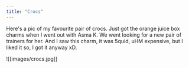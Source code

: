 ```yaml
---
title: "Crocs"
---
```

Here's a pic of my favourite pair of crocs. Just got the orange juice box charms when I went out with Asma K. We went looking for a new pair of trainers for her. And I saw this charm, it was 5quid, uHM expensive, but I liked it so, I got it anyway xD.  

![[images/crocs.jpg]]